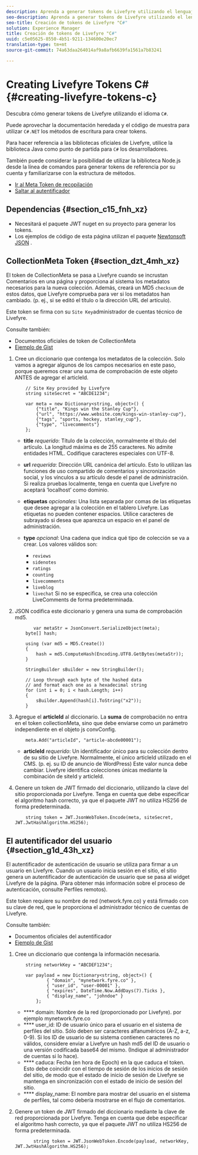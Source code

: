 ```yaml
---
description: Aprenda a generar tokens de Livefyre utilizando el lenguaje "C#".
seo-description: Aprenda a generar tokens de Livefyre utilizando el lenguaje "C#".
seo-title: Creación de tokens de Livefyre "C#"
solution: Experience Manager
title: Creación de tokens de Livefyre "C#"
uuid: c5e05625-8550-4b51-9211-134600e20ec7
translation-type: tm+mt
source-git-commit: 74a63daa264014af9a8afb6639fa1561a7b83241

---
```



# Creating Livefyre Tokens C\# {#creating-livefyre-tokens-c}

Descubra cómo generar tokens de Livefyre utilizando el idioma ``C#``.

Puede aprovechar la documentación heredada y el código de muestra para utilizar `C#.NET` los métodos de escritura para crear tokens.

Para hacer referencia a las bibliotecas oficiales de Livefyre, utilice la biblioteca [](https://github.com/Livefyre/livefyre-java-utils) Java como punto de partida para `C#` los desarrolladores.

También puede considerar la posibilidad de utilizar la biblioteca [](https://github.com/Livefyre/livefyre-nodejs-utils) Node.js desde la línea de comandos para generar tokens de referencia por su cuenta y familiarizarse con la estructura de métodos.

* [Ir al Meta Token de recopilación](https://gist.github.com/gibron/56cb9c7060bf4816c4c5#the-collectionMeta-token)
* [Saltar al autentificador](https://gist.github.com/gibron/56cb9c7060bf4816c4c5#the-auth-token)

## Dependencias {#section_c15_fnh_xz}

* Necesitará el paquete [](https://www.nuget.org/packages/JWT) JWT nuget en su proyecto para generar los tokens.
* Los ejemplos de código de esta página utilizan el paquete [Newtonsoft JSON](https://www.nuget.org/packages/newtonsoft.json/) .

## CollectionMeta Token {#section_dzt_4mh_xz}

El token de CollectionMeta se pasa a Livefyre cuando se incrustan Comentarios en una página y proporciona al sistema los metadatos necesarios para la nueva colección. Además, creará un MD5 `checksum` de estos datos, que Livefyre comprueba para ver si los metadatos han cambiado. (p. ej., si se editó el título o la dirección URL del artículo).

Este token se firma con su `Site Key`administrador de cuentas técnico de Livefyre.

Consulte también:

* Documentos oficiales de token de CollectionMeta
* [Ejemplo de Gist](https://gist.github.com/pcolombo/dbbea020618c521a2bd5)

1. Cree un diccionario que contenga los metadatos de la colección. Solo vamos a agregar algunos de los campos necesarios en este paso, porque queremos crear una suma de comprobación de este objeto ANTES de agregar el articleId.

   ```
       // Site Key provided by Livefyre 
       string siteSecret = "ABCDE1234"; 
   
       var meta = new Dictionary<string, object>() { 
           {"title", "Kings win the Stanley Cup"}, 
           {"url", "https://www.website.com/kings-win-stanley-cup"}, 
           {"tags", "sports, hockey, stanley_cup"}, 
           {"type", "livecomments"} 
       };
   ```

   * **title** *requerido*:  Título de la colección, normalmente el título del artículo. La longitud máxima es de 255 caracteres. No admite entidades HTML. Codifique caracteres especiales con UTF-8.
   * **url** *requerida*:  Dirección URL canónica del artículo. Esto lo utilizan las funciones de uso compartido de comentarios y sincronización social, y los vínculos a su artículo desde el panel de administración. Si realiza pruebas localmente, tenga en cuenta que Livefyre no aceptará ‘localhost’ como dominio.
   * **etiquetas** *opcionales*:  Una lista separada por comas de las etiquetas que desee agregar a la colección en el tablero Livefyre. Las etiquetas no pueden contener espacios. Utilice caracteres de subrayado si desea que aparezca un espacio en el panel de administración.
   * **type** *opcional*:  Una cadena que indica qué tipo de colección se va a crear. Los valores válidos son:

      * `reviews`
      * `sidenotes`
      * `ratings`
      * `counting`
      * `livecomments`
      * `liveblog`
      * `livechat`
      Si no se especifica, se crea una colección LiveComments de forma predeterminada.


1. JSON codifica este diccionario y genera una suma de comprobación md5.

   ```
          var metaStr = JsonConvert.SerializeObject(meta); 
       byte[] hash; 
   
       using (var md5 = MD5.Create()) 
       { 
           hash = md5.ComputeHash(Encoding.UTF8.GetBytes(metaStr)); 
       } 
   
       StringBuilder sBuilder = new StringBuilder(); 
   
       // Loop through each byte of the hashed data  
       // and format each one as a hexadecimal string  
       for (int i = 0; i < hash.Length; i++) 
       { 
           sBuilder.Append(hash[i].ToString("x2")); 
       } 
   ```

1. Agregue el **articleId** al diccionario. La **suma** de comprobación no entra en el token collectionMeta, sino que debe enviarse como un parámetro independiente en el objeto js convConfig.

   ```
       meta.Add("articleId", "article-abcde00001"); 
   ```

   * **articleId** *requerido*:  Un identificador único para su colección dentro de su sitio de Livefyre. Normalmente, el único articleId utilizado en el CMS. (p. ej. su ID de anuncio de WordPress) Este valor nunca debe cambiar. Livefyre identifica colecciones únicas mediante la combinación de siteId y articleId.

1. Genere un token de JWT firmado del diccionario, utilizando la clave del sitio proporcionada por Livefyre. Tenga en cuenta que debe especificar el algoritmo hash correcto, ya que el paquete JWT no utiliza HS256 de forma predeterminada.

   ```
       string token = JWT.JsonWebToken.Encode(meta, siteSecret, JWT.JwtHashAlgorithm.HS256);
   ```

## El autentificador del usuario {#section_g1d_43h_xz}

El autentificador de autenticación de usuario se utiliza para firmar a un usuario en Livefyre. Cuando un usuario inicia sesión en el sitio, el sitio genera un autentificador de autenticación de usuario que se pasa al widget Livefyre de la página. (Para obtener más información sobre el proceso de autenticación, consulte Perfiles remotos).

Este token requiere su nombre de red (network.fyre.co) y está firmado con su clave de red, que le proporciona el administrador técnico de cuentas de Livefyre.

Consulte también:

* Documentos oficiales del autentificador
* [Ejemplo de Gist](https://gist.github.com/pcolombo/7d7403172c28734c87e2)

1. Cree un diccionario que contenga la información necesaria.

   ```
       string networkKey = "ABCDEF1234"; 
   
       var payload = new Dictionary<string, object>() {  
               { "domain", "mynetwork.fyre.co" }, 
               { "user_id", "user-00001" }, 
               { "expires", DateTime.Now.AddDays(7).Ticks }, 
               { "display_name", "johndoe" } 
           }; 
   ```

   * **** domain: Nombre de la red (proporcionado por Livefyre). por ejemplo mynetwork.fyre.co
   * **** user_id: ID de usuario único para el usuario en el sistema de perfiles del sitio. Sólo deben ser caracteres alfanuméricos (A-Z, a-z, 0-9). Si los ID de usuario de su sistema contienen caracteres no válidos, considere enviar a Livefyre un hash md5 del ID de usuario o una versión codificada base64 del mismo. (Indique al administrador de cuentas si lo hace).
   * **** caduca: Fecha (en hora de Epoch) en la que caduca el token. Esto debe coincidir con el tiempo de sesión de los inicios de sesión del sitio, de modo que el estado de inicio de sesión de Livefyre se mantenga en sincronización con el estado de inicio de sesión del sitio.
   * **** display_name: El nombre para mostrar del usuario en el sistema de perfiles, tal como debería mostrarse en el flujo de comentarios.

1. Genere un token de JWT firmado del diccionario mediante la clave de red proporcionada por Livefyre. Tenga en cuenta que debe especificar el algoritmo hash correcto, ya que el paquete JWT no utiliza HS256 de forma predeterminada.

   ```
          string token = JWT.JsonWebToken.Encode(payload, networkKey, JWT.JwtHashAlgorithm.HS256);
   ```
